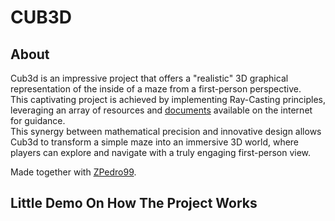 # CUB3D

## About

Cub3d is an impressive project that offers a "realistic" 3D graphical representation of the inside of a maze from a first-person perspective.<br />
This captivating project is achieved by implementing Ray-Casting principles, leveraging an array of resources and [documents](https://lodev.org/cgtutor/raycasting.html) available on the internet for guidance.<br />
This synergy between mathematical precision and innovative design allows Cub3d to transform a simple maze into an immersive 3D world, where players can explore and navigate with a truly engaging first-person view.<br />

Made together with [ZPedro99](https://github.com/ZPedro99).

## Little Demo On How The Project Works

